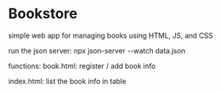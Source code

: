 # Bookstore
simple web app for managing books using HTML, JS, and CSS

run the json server:
  npx json-server --watch data.json

functions:
book.html: register / add book info

index.html: list the book info in table





